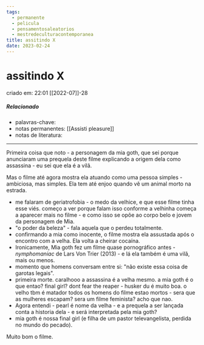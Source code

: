 ```yaml
---
tags:
  - permanente
  - pelicula
  - pensamentosaleatorios
  - mestredeculturacontemporanea
title: assitindo X
date: 2023-02-24
---
```


# assitindo X

criado em: 22:01 [[2022-07]]-28

##### Relacionado

- palavras-chave: 
- notas permanentes: [[Assisti pleasure]]
- notas de literatura:

---

Primeira coisa que noto - a personagem da mia goth, que sei porque anunciaram uma prequela deste filme explicando a origem dela como assassina - eu sei que ela é a vilã. 

Mas o filme até agora mostra ela atuando como uma pessoa simples - ambiciosa, mas simples. Ela tem até enjoo quando vê um animal morto na estrada.

- me falaram de geriatrofobia - o medo da velhice, e que esse filme tinha esse viés. começo a ver porque falam isso conforme a velhinha começa a aparecer mais no filme - e como isso se opõe ao corpo belo e jovem da personagem de Mia.
- "o poder da beleza" - fala aquela que o perdeu totalmente.
- confirmando a mia como inocente, o filme mostra ela assustada após o encontro com a velha. Ela volta a cheirar cocaína.
- Ironicamente, Mia goth fez um filme quase pornográfico antes - *nymphomaniac* de Lars Von Trier (2013) - e lá ela também é uma vilã, mais ou menos.
- momento que homens conversam entre si: "não existe essa coisa de garotas legais".
- primeira morte. caralhooo a assassina é a velha mesmo. a mia goth é o que entao? final girl? dont fear the reaper - husker du é muito boa. o velho tbm é matador todos os homens do filme estao mortos - sera que as mulheres escapam? sera um filme feminista? acho que nao. 
- Agora entendi - pearl é nome da velha - e a prequela a ser lançada conta a historia dela - e será interpretada pela mia goth?
- mia goth é nossa final girl (e filha de um pastor televangelista, perdida no mundo do pecado).

Muito bom o filme. 

